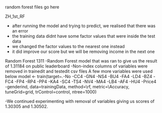 random forest files go here


ZH_1st_RF
- after running the model and trying to predict, we realised that there was an error
- the training data didnt have some factor values that were inside the test data
- we changed the factor values to the nearest one instead
- it did improve our score but we will be removing income in the next one

Random Forest 1311
-Random Forest model that was ran to give us the result of 1.31184 on public leaderboard
-Non-index columns of variables were removed in trainedit and testedit csv files
A few more variables were used below
model <- train(target~.-No -CC4 -GN4 -NS4 -BU4 -FA4 -LD4 -BZ4 -FC4 -FP4 -RP4 -PP4 -KA4 -SC4 -TS4 -NV4 -MA4 -LB4 -AF4 -HU4 -Price4 -genderind, data=trainingData, method=\rf\, metric=\Accuracy\, tuneGrid=grid, trControl=control, ntree=1000)

-We continued experimenting with removal of variables giving us scores of 1.30305 and 1.30502. 
